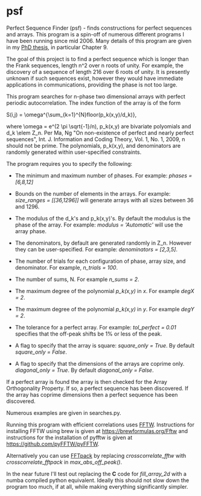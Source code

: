 # psf
Perfect Sequence Finder (psf) - finds constructions for perfect sequences and arrays. This program is a spin-off of numerous different programs I have been running since mid 2006. Many details of this program are given in my [PhD thesis](https://monash.figshare.com/articles/Constructions_for_Perfect_Autocorrelation_Sequences_and_Multi-Dimensional_Arrays/4903103), in particular Chapter 9. 

The goal of this project is to find a perfect sequence which is longer than the Frank sequences, length n^2 over n roots of unity. For example, the discovery of a sequence of length 216 over 6 roots of unity. It is presently unknown if such sequences exist, however they would have immediate applications in communications, providing the phase is not too large. 

This program searches for n-phase two dimensional arrays with perfect periodic autocorrelation. The index function of the array is of the form 

S(i,j) = \omega^{\sum_{k=1}^{N}floor(p_k(x,y)/d_k)}, 

where \omega = e^(2 \pi \sqrt{-1}/n), p_k(x,y) are bivariate polyomials and d_k \elem Z_n. Per Ma, Ng "On non-existence of perfect and nearly perfect sequences", Int. J. Information and Coding Theory, Vol. 1, No. 1, 2009, n should not be prime. The polynomials, p_k(x,y), and denominators are randomly generated within user-specified constraints. 

The program requires you to specify the following: 

* The minimum and maximum number of phases. For example: *phases = [6,8,12]* 

* Bounds on the number of elements in the arrays. For example: *size_ranges = [[36,1296]]* will generate arrays with all sizes between 36 and 1296. 

* The modulus of the d_k's and p_k(x,y)'s. By default the modulus is the phase of the array. For example: *modulus = 'Automatic'* will use the array phase. 

* The denominators, by default are generated randomly in Z_n. However they can be user-specified. For example: *denominators = [2,3,5]*. 

* The number of trials for each configuration of phase, array size, and denominator. For example, *n_trials = 100*. 

* The number of sums, N. For example *n_sums = 2*.

* The maximum degree of the polynomial *p_k(x,y)* in *x*. For example *degX = 2*. 

* The maximum degree of the polynomial *p_k(x,y)* in *y*. For example *degY = 2*. 

* The tolerance for a perfect array. For example: *tol_perfect = 0.01* specifies that the off-peak shifts be 1% or less of the peak. 

* A flag to specify that the array is square: *square_only = True*. By default *square_only = False*. 

* A flag to specify that the dimensions of the arrays are coprime only. *diagonal_only = True*. By default *diagonal_only = False*. 

If a perfect array is found the array is then checked for the Array Orthogonality Property. If so, a perfect sequence has been discovered. If the array has coprime dimensions then a perfect sequence has been discovered. 

Numerous examples are given in searches.py. 

Running this program with efficient correlations uses [FFTW](http://www.fftw.org/). Instructions for installing FFTW using brew is given at https://brewformulas.org/Fftw and instructions for the installation of pyfftw is given at https://github.com/pyFFTW/pyFFTW. 

Alternatively you can use [FFTpack](https://docs.scipy.org/doc/scipy/reference/tutorial/fftpack.html) by replacing *crosscorrelate_fftw* with *crosscorrelate_fftpack* in *max_abs_off_peak()*. 

In the near future I'll test out replacing the **C** code for *fill_array_2d* with a numba compiled python equivalent. Ideally this should not slow down the program too much, if at all, while making everything significantly simpler. 




